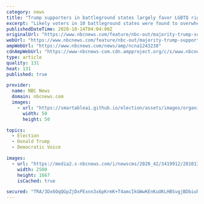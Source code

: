 ```yaml
---
category: news
title: "Trump supporters in battleground states largely favor LGBTQ rights, poll finds"
excerpt: "Likely voters in 10 battleground states were found to overwhelmingly support LGBTQ rights, according to a survey by Hart Research and the Human Rights Campaign."
publishedDateTime: 2020-10-14T04:04:00Z
originalUrl: "https://www.nbcnews.com/feature/nbc-out/majority-trump-supporters-battleground-states-favor-lgbtq-rights-poll-finds-n1243238"
webUrl: "https://www.nbcnews.com/feature/nbc-out/majority-trump-supporters-battleground-states-favor-lgbtq-rights-poll-finds-n1243238"
ampWebUrl: "https://www.nbcnews.com/news/amp/ncna1243238"
cdnAmpWebUrl: "https://www-nbcnews-com.cdn.ampproject.org/c/s/www.nbcnews.com/news/amp/ncna1243238"
type: article
quality: 131
heat: 131
published: true

provider:
  name: NBC News
  domain: nbcnews.com
  images:
    - url: "https://smartableai.github.io/election/assets/images/organizations/nbcnews.com-50x50.jpg"
      width: 50
      height: 50

topics:
  - Election
  - Donald Trump
  - Democratic Voice

images:
  - url: "https://media2.s-nbcnews.com/i/newscms/2020_42/3419912/201013-florida-maga-rally-ac-605p_88c2fc711100d696b6d237e864a0bcd2.jpg"
    width: 2500
    height: 1667
    isCached: true

secured: "TRA/3Dx6OqQGpZjDxPExnn3x6pKrmK+T4amcIkGWwKEnKuUKLHBSvgjBDbiuhIyVGb8MIKqlw43KriPXM0Sv+aHdsi1aHhAGcaC2FlAr89WJemRhx+DpsEsogB0UpEowJOPFmE4c/BvAzzKhPdphLy46VnUc2esbSwt3g3Vdep8Qe7hif0nYr7Hkd8Ceoez9n1ntL9duSHy9I6VBVsIJARo30gY8vcuI15YLw/Wt4bS8/MA5xVCSiQk7rtYV8HXRdTIIa//hoGqErYLbOOvc+kCFdfzF0P6j4e6HMYNHMe3XogOV5rGnRqP5y2yW6PkzC/mKGF8EvjZrwKzCugTvesUSGKZQ8s3kfFvisKXEP6o=;W4dsS1eRQDHgqyVLgkGUgQ=="
---
```


